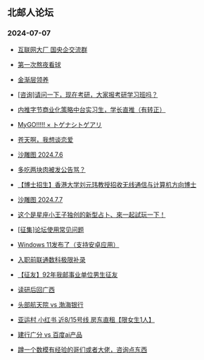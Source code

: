 ## 北邮人论坛 
### 2024-07-07

+ [互联网大厂 国央企交流群](https://bbs.byr.cn/article/WorkLife/1214626)

+ [第一次熬夜看球](https://bbs.byr.cn/article/Talking/6421453)

+ [金渐层领养](https://bbs.byr.cn/article/Pet/157625)

+ [[咨询]请问一下，现在考研，大家报考研学习班吗？](https://bbs.byr.cn/article/AimGraduate/1230305)

+ [内推字节商业化策略中台实习生，学长直推（有转正）](https://bbs.byr.cn/article/PMatBUPT/25706)

+ [MyGO!!!!! × トゲナシトゲアリ](https://bbs.byr.cn/article/Comic/633878)

+ [苍天啊，我想谈恋爱](https://bbs.byr.cn/article/Feeling/3204192)

+ [沙雕图 2024.7.6](https://bbs.byr.cn/article/Joke/731500)

+ [多吃两块肉被发公告骂？](https://bbs.byr.cn/article/Picture/3365003)

+ [【博士招生】香港大学刘元玮教授招收无线通信与计算机方向博士](https://bbs.byr.cn/article/GoAbroad/398038)

+ [沙雕图 2024.7.7](https://bbs.byr.cn/article/Joke/731513)

+ [这个是星座小王子独创的新型占卜、來一起試玩一下！](https://bbs.byr.cn/article/Constellations/465260)

+ [[征集]论坛使用常见问题](https://bbs.byr.cn/article/Talking/6421483)

+ [Windows 11发布了（支持安卓应用）](https://bbs.byr.cn/article/Windows/126876)

+ [入职前联通数科极限补录](https://bbs.byr.cn/article/Job/2214161)

+ [【征友】92年我邮事业单位男生征友](https://bbs.byr.cn/article/Friends/2054219)

+ [读研后回广西](https://bbs.byr.cn/article/Guangxi/144880)

+ [头部航天院 vs 渤海银行](https://bbs.byr.cn/article/Job/2185009)

+ [亚运村 小红书 近8/15号线 房东直租【限女生1人】](https://bbs.byr.cn/article/Home/138062)

+ [建行广分 vs 百度ai产品](https://bbs.byr.cn/article/Job/2214221)

+ [蹲一个数模有经验的哥们或者大佬，咨询点东西](https://bbs.byr.cn/article/MathModel/17634)


